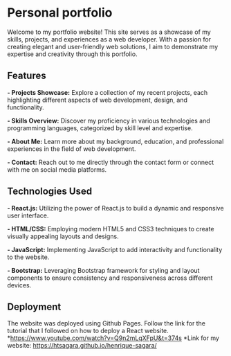 # Personal portfolio

Welcome to my portfolio website! This site serves as a showcase of my skills, projects, and experiences as a web developer. With a passion for creating elegant and user-friendly web solutions, I aim to demonstrate my expertise and creativity through this portfolio.

## Features

**- Projects Showcase:** Explore a collection of my recent projects, each highlighting different aspects of web development, design, and functionality.

**- Skills Overview:** Discover my proficiency in various technologies and programming languages, categorized by skill level and expertise.

**- About Me:** Learn more about my background, education, and professional experiences in the field of web development.

**- Contact:** Reach out to me directly through the contact form or connect with me on social media platforms.

## Technologies Used

**- React.js:** Utilizing the power of React.js to build a dynamic and responsive user interface.

**- HTML/CSS:** Employing modern HTML5 and CSS3 techniques to create visually appealing layouts and designs.

**- JavaScript:** Implementing JavaScript to add interactivity and functionality to the website.

**- Bootstrap:** Leveraging Bootstrap framework for styling and layout components to ensure consistency and responsiveness across different devices.

## Deployment
The website was deployed using Github Pages. Follow the link for the tutorial that I followed on how to deploy a React website.
*https://www.youtube.com/watch?v=Q9n2mLqXFpU&t=374s
*Link for my website: https://htsagara.github.io/henrique-sagara/
